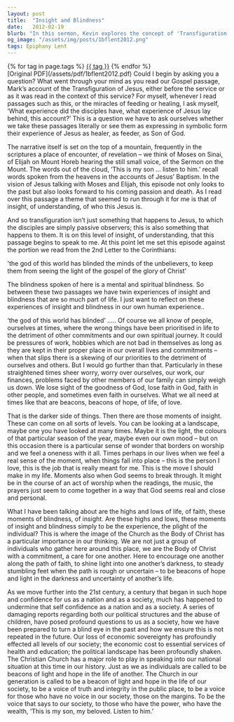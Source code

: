 ```yaml
---
layout: post
title:  "Insight and Blindness"
date:   2012-02-19
blurb: "In this sermon, Kevin explores the concept of 'Transfiguration', drawing parallels between the biblical account and our own experiences of insight and blindness. He encourages the congregation to be beacons of hope and light in times of darkness and uncertainty, and calls on the Church to play a major role in society, particularly in challenging times."
og_image: "/assets/img/posts/1bflent2012.png"
tags: Epiphany Lent
---    
```

<div class="tag-pills">
    {% for tag in page.tags %}
    <a href="{{ site.baseurl }}/tag/{{ tag | slugify }}" class="tag-pill">{{ tag }}</a>
    {% endfor %}
</div>
[Original PDF](/assets/pdf/1bflent2012.pdf)
Could I begin by asking you a question? What went through your mind as you read our Gospel passage, Mark’s account of the Transfiguration of Jesus, either before the service or as it was read in the context of this service? For myself, whenever I read passages such as this, or the miracles of feeding or healing, I ask myself, ‘What experience did the disciples have, what experience of Jesus lay behind, this account?’ This is a question we have to ask ourselves whether we take these passages literally or see them as expressing in symbolic form their experience of Jesus as healer, as feeder, as Son of God.

The narrative itself is set on the top of a mountain, frequently in the scriptures a place of encounter, of revelation – we think of Moses on Sinai, of Elijah on Mount Horeb hearing the still small voice, of the Sermon on the Mount. The words out of the cloud, ‘This is my son … listen to him.’ recall words spoken from the heavens in the accounts of Jesus’ Baptism. In the vision of Jesus talking with Moses and Elijah, this episode not only looks to the past but also looks forward to his coming passion and death. As I read over this passage a theme that seemed to run through it for me is that of insight, of understanding, of who this Jesus is.

And so transfiguration isn’t just something that happens to Jesus, to which the disciples are simply passive observers; this is also something that happens to them. It is on this level of insight, of understanding, that this passage begins to speak to me. At this point let me set this episode against the portion we read from the 2nd Letter to the Corinthians:

'the god of this world has blinded the minds of the unbelievers, to keep them from seeing the light of the gospel of the glory of Christ'

The blindness spoken of here is a mental and spiritual blindness. So between these two passages we have twin experiences of insight and blindness that are so much part of life. I just want to reflect on these experiences of insight and blindness in our own human experience..

‘the god of this world has blinded’ ….. Of course we all know of people, ourselves at times, where the wrong things have been prioritised in life to the detriment of other commitments and our own spiritual journey. It could be pressures of work, hobbies which are not bad in themselves as long as they are kept in their proper place in our overall lives and commitments – when that slips there is a skewing of our priorities to the detriment of ourselves and others. But I would go further than that. Particularly in these straightened times sheer worry, worry over ourselves, our work, our finances, problems faced by other members of our family can simply weigh us down. We lose sight of the goodness of God, lose faith in God, faith in other people, and sometimes even faith in ourselves. What we all need at times like that are beacons, beacons of hope, of life, of love.

That is the darker side of things. Then there are those moments of insight. These can come on all sorts of levels. You can be looking at a landscape, maybe one you have looked at many times. Maybe it is the light, the colours of that particular season of the year, maybe even our own mood – but on this occasion there is a particular sense of wonder that borders on worship and we feel a oneness with it all. Times perhaps in our lives when we feel a real sense of the moment, when things fall into place – this is the person I love, this is the job that is really meant for me. This is the move I should make in my life. Moments also when God seems to break through. It might be in the course of an act of worship when the readings, the music, the prayers just seem to come together in a way that God seems real and close and personal.

What I have been talking about are the highs and lows of life, of faith, these moments of blindness, of insight. Are these highs and lows, these moments of insight and blindness simply to be the experience, the plight of the individual? This is where the image of the Church as the Body of Christ has a particular importance in our thinking. We are not just a group of individuals who gather here around this place, we are the Body of Christ with a commitment, a care for one another. Here to encourage one another along the path of faith, to shine light into one another’s darkness, to steady stumbling feet when the path is rough or uncertain – to be beacons of hope and light in the darkness and uncertainty of another’s life.

As we move further into the 21st century, a century that began in such hope and confidence for us as a nation and as a society, much has happened to undermine that self confidence as a nation and as a society. A series of damaging reports regarding both our political structures and the abuse of children, have posed profound questions to us as a society, how we have been prepared to turn a blind eye in the past and how we ensure this is not repeated in the future. Our loss of economic sovereignty has profoundly effected all levels of our society; the economic cost to essential services of health and education; the political landscape has been profoundly shaken. The Christian Church has a major role to play in speaking into our national situation at this time in our history. Just as we as individuals are called to be beacons of light and hope in the life of another. The Church in our generation is called to be a beacon of light and hope in the life of our society, to be a voice of truth and integrity in the public place, to be a voice for those who have no voice in our society, those on the margins. To be the voice that says to our society, to those who have the power, who have the wealth, ‘This is my son, my beloved. Listen to him.’
